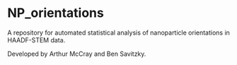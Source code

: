 # NP_orientations

A repository for automated statistical analysis of nanoparticle orientations in HAADF-STEM data.

Developed by Arthur McCray and Ben Savitzky.
